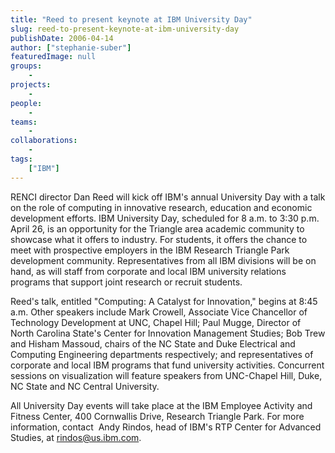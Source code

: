```yaml
---
title: "Reed to present keynote at IBM University Day"
slug: reed-to-present-keynote-at-ibm-university-day
publishDate: 2006-04-14
author: ["stephanie-suber"]
featuredImage: null
groups:
    - 
projects:
    - 
people:
    - 
teams: 
    - 
collaborations:
    - 
tags:
    ["IBM"]
---
```

RENCI director Dan Reed will kick off IBM's annual University Day with a talk on the role of computing in innovative research, education and economic development efforts. IBM University Day, scheduled for 8 a.m. to 3:30 p.m. April 26, is an opportunity for the Triangle area academic community to showcase what it offers to industry. For students, it offers the chance to meet with prospective employers in the IBM Research Triangle Park development community. Representatives from all IBM divisions will be on hand, as will staff from corporate and local IBM university relations programs that support joint research or recruit students. 

Reed's talk, entitled "Computing: A Catalyst for Innovation," begins at 8:45 a.m. Other speakers include Mark Crowell, Associate Vice Chancellor of Technology Development at UNC, Chapel Hill; Paul Mugge, Director of North Carolina State's Center for Innovation Management Studies; Bob Trew and Hisham Massoud, chairs of the NC State and Duke Electrical and Computing Engineering departments respectively; and representatives of corporate and local IBM programs that fund university activities. Concurrent sessions on visualization will feature speakers from UNC-Chapel Hill, Duke, NC State and NC Central University.

All University Day events will take place at the IBM Employee Activity and Fitness Center, 400 Cornwallis Drive, Research Triangle Park. For more information, contact  Andy Rindos, head of IBM's RTP Center for Advanced Studies, at <a href="mailto:rindos@us.ibm.com">rindos@us.ibm.com</a>.
